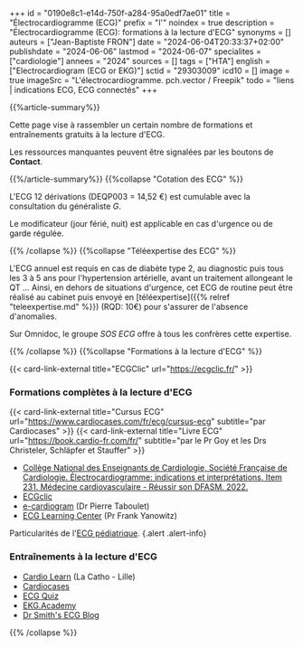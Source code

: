 +++
id = "0190e8c1-e14d-750f-a284-95a0edf7ae01"
title = "Électrocardiogramme (ECG)"
prefix = "l'"
noindex = true
description = "Électrocardiogramme (ECG): formations à la lecture d'ECG"
synonyms = []
auteurs = ["Jean-Baptiste FRON"]
date = "2024-06-04T20:33:37+02:00"
publishdate = "2024-06-06"
lastmod = "2024-06-07"
specialites = ["cardiologie"]
annees = "2024"
sources = []
tags = ["HTA"]
english = ["Electrocardiogram (ECG or EKG)"]
sctid = "29303009"
icd10 = []
image = true
imageSrc = "L'électrocardiogramme. pch.vector / Freepik"
todo = "liens | indications ECG, ECG connectés"
+++

{{%article-summary%}}

Cette page vise à rassembler un certain nombre de formations et entraînements gratuits à la lecture d'ECG.

Les ressources manquantes peuvent être signalées par les boutons de **Contact**.

{{%/article-summary%}}
{{%collapse "Cotation des ECG" %}}

L'ECG 12 dérivations (DEQP003 = 14,52 €) est cumulable avec la consultation du généraliste *G*.

Le modificateur (jour férié, nuit) est applicable en cas d'urgence ou de garde régulée.

{{% /collapse %}}
{{%collapse "Téléexpertise des ECG" %}}

L'ECG annuel est requis en cas de diabète type 2, au diagnostic puis tous les 3 à 5 ans pour l'hypertension artérielle, avant un traitement allongeant le QT ... Ainsi, en dehors de situations d'urgence, cet ECG de routine peut être réalisé au cabinet puis envoyé en [téléexpertise]({{% relref "teleexpertise.md" %}}) (RQD: 10€) pour s'assurer de l'absence d'anomalies.

Sur Omnidoc, le groupe *SOS ECG* offre à tous les confrères cette expertise.

{{% /collapse %}}
{{%collapse "Formations à la lecture d'ECG" %}}

{{< card-link-external title="ECGClic" url="https://ecgclic.fr/" >}}

### Formations complètes à la lecture d'ECG

{{< card-link-external title="Cursus ECG" url="https://www.cardiocases.com/fr/ecg/cursus-ecg" subtitle="par Cardiocases" >}} {{< card-link-external title="Livre ECG" url="https://book.cardio-fr.com/fr/" subtitle="par le Pr Goy et les Drs Christeler, Schläpfer et Stauffer" >}}

- [Collège National des Enseignants de Cardiologie, Société Française de Cardiologie. Électrocardiogramme: indications et interprétations. Item 231. Médecine cardiovasculaire - Réussir son DFASM. 2022.](https://www.sfcardio.fr/formation/dfasm/)
- [ECGclic](https://ecgclic.fr)
- [e-cardiogram](https://www.e-cardiogram.com) (Dr Pierre Taboulet)
- [ECG Learning Center](https://ecg.utah.edu/) (Pr Frank Yanowitz)

Particularités de l'[ECG pédiatrique](https://fr.my-ekg.com/ecg-pediatrique/ecg-pediatrique.html).
{.alert .alert-info}

### Entraînements à la lecture d'ECG

- [Cardio Learn](https://cardiolearn.univ-catholille.fr/exercice-ecg/) (La Catho - Lille)
- [Cardiocases](https://www.cardiocases.com/fr/ecg/cursus-ecg)
- [ECG Quiz](https://www.ecg-quiz.com/ecg-quiz/)
- [EKG.Academy](https://ekg.academy/fr/exercices-entrainement-ecg)
- [Dr Smith's ECG Blog](http://hqmeded-ecg.blogspot.com/)

{{% /collapse %}}
